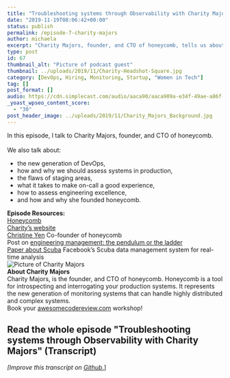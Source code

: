 ```yaml
---
title: "Troubleshooting systems through Observability with Charity Majors"
date: "2019-11-19T08:06:42+00:00"
status: publish
permalink: /episode-7-charity-majors
author: michaela
excerpt: "Charity Majors, founder, and CTO of honeycomb, tells us about the new generation of DevOps and observability."
type: post
id: 67
thumbnail_alt: "Picture of podcast guest"
thumbnail: ../uploads/2019/11/Charity-Headshot-Square.jpg
category: [DevOps, Hiring, Monitoring, Startup, "Women in Tech"]
tag: []
post_format: []
audio: https://cdn.simplecast.com/audio/aaca90/aaca909a-e34f-49ae-a86f-f59e4fa807f0/1d63a2c8-dfd9-464d-893b-8baf182cbe3b/charity-majors-episode-7-ready_tc.mp3
_yoast_wpseo_content_score:
  - "30"
post_header_image: ../uploads/2019/11/Charity_Majors_Background.jpg
---
```


<div class="episode-about">
In this episode, I talk to Charity Majors, founder, and CTO of honeycomb.
<br/> <br/>We also talk about:
<ul>
<li> the new generation of DevOps,</li>
<li> how and why we should assess systems in production,</li>
<li> the flaws of staging areas,</li>
<li> what it takes to make on-call a good experience,</li>
<li> how to assess engineering excellence,</li>
<li> and how and why she founded honeycomb.</li>
</ul>
</div>
<div class=" episode-links">
<b>Episode Resources:</b><br/>
<a href="https://www.honeycomb.io/">Honeycomb</a><br/>
<a href="https://charity.wtf/">Charity’s website</a><br/>
<a href="https://twitter.com/cyen">Christine Yen</a> Co-founder of honeycomb<br/>
Post on <a href="https://charity.wtf/2019/01/04/engineering-management-the-pendulum-or-the-ladder/">engineering management: the pendulum or the ladder</a><br/>
<a href="https://research.fb.com/wp-content/uploads/2016/11/scuba-diving-into-data-at-facebook.pdf">Paper about Scuba</a> Facebook’s Scuba data management system for real-time analysis<br/>
</div>

<div class="row pt-2 align-items-center">
<div class="col-4 guest-picture">
<img src="../uploads/2019/11/Charity-Headshot-Square.jpg" alt="Picture of Charity Majors"/>
</div>
<div class="col-8 guest-about">
<b>About Charity Majors</b><br/>
Charity Majors, is the founder, and CTO of honeycomb. Honeycomb is a tool for introspecting and interrogating your production systems. It represents the new generation of monitoring systems that can handle highly distributed and complex systems.
</div>
</div>

<div class="sponsorship">
Book your <a href="https://www.michaelagreiler.com/workshops">awesomecodereview.com</a> workshop!
</div>

## Read the whole episode "Troubleshooting systems through Observability with Charity Majors" (Transcript)

_\[Improve this transcript on [Github](https://github.com/mgreiler/se-unlocked/tree/master/Transcripts)_[.](https://github.com/mgreiler/se-unlocked/tree/master/Transcripts)\]
